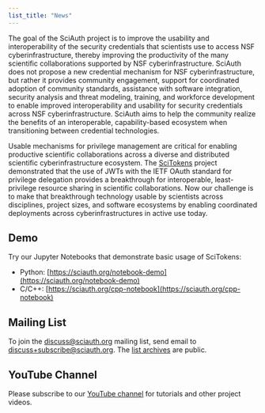 ```yaml
---
list_title: "News"
---
```


The goal of the SciAuth project is to improve the usability and interoperability of the security credentials that scientists use to access NSF cyberinfrastructure, thereby improving the productivity of the many scientific collaborations supported by NSF cyberinfrastructure. SciAuth does not propose a new credential mechanism for NSF cyberinfrastructure, but rather it provides community engagement, support for coordinated adoption of community standards, assistance with software integration, security analysis and threat modeling, training, and workforce development to enable improved interoperability and usability for security credentials across NSF cyberinfrastructure. SciAuth aims to help the community realize the benefits of an interoperable, capability-based ecosystem when transitioning between credential technologies.

Usable mechanisms for privilege management are critical for enabling productive scientific collaborations across a diverse and distributed scientific cyberinfrastructure ecosystem. The [SciTokens](https://scitokens.org) project demonstrated that the use of JWTs with the IETF OAuth standard for privilege delegation provides a breakthrough for interoperable, least-privilege resource sharing in scientific collaborations. Now our challenge is to make that breakthrough technology usable by scientists across disciplines, project sizes, and software ecosystems by enabling coordinated deployments across cyberinfrastructures in active use today.

Demo
----

Try our Jupyter Notebooks that demonstrate basic usage of SciTokens:

- Python: [https://sciauth.org/notebook-demo](https://sciauth.org/notebook-demo)
- C/C++: [https://sciauth.org/cpp-notebook](https://sciauth.org/cpp-notebook)

Mailing List
------------

To join the [discuss@sciauth.org](mailto:discuss@sciauth.org) mailing list, send email to [discuss+subscribe@sciauth.org](discuss+subscribe@sciauth.org). The [list archives](https://groups.google.com/u/1/a/sciauth.org/g/discuss) are public.

YouTube Channel
---------------
Please subscribe to our [YouTube channel](https://www.youtube.com/channel/UC_18wJL1qivwU67hLfDafkw) for tutorials and other project videos.
